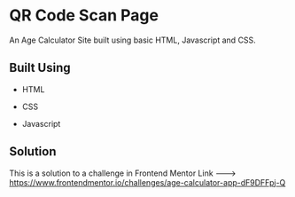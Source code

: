
# QR Code Scan Page

An Age Calculator Site built using basic  HTML, Javascript and CSS.


## Built Using

- HTML

- CSS

- Javascript


## Solution
This is a solution to a challenge in Frontend Mentor 
Link ---> https://www.frontendmentor.io/challenges/age-calculator-app-dF9DFFpj-Q